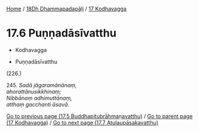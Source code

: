 
[Home](/) / [18Dh Dhammapadapāḷi](...md) / [17 Kodhavagga](../18Dh/17.md)

# 17.6 Puṇṇadāsīvatthu

* Kodhavagga

* Puṇṇadāsīvatthu

(226.)

245\. _Sadā jāgaramānānaṃ,_  
_ahorattānusikkhinaṃ;_  
_Nibbānaṃ adhimuttānaṃ,_  
_atthaṃ gacchanti āsavā._  


[Go to previous page (17.5 Buddhapitubrāhmaṇavatthu)](17.5.md) / [Go to parent page (17 Kodhavagga)](../18Dh/17.md) / [Go to next page (17.7 Atulaupāsakavatthu)](17.7.md)


